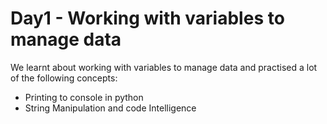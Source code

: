 # Day1 - Working with variables to manage data

We learnt about working with variables to manage data and practised a lot of the following concepts:

- Printing to console in python
- String Manipulation and code Intelligence
